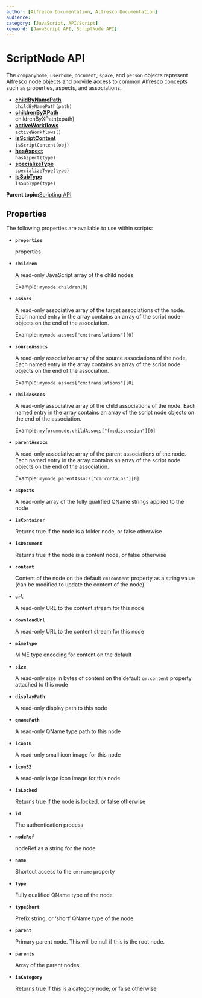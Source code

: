```yaml
---
author: [Alfresco Documentation, Alfresco Documentation]
audience: 
category: [JavaScript, API/Script]
keyword: [JavaScript API, ScriptNode API]
---
```


# ScriptNode API

The `companyhome`, `userhome`, `document`, `space`, and `person` objects represent Alfresco node objects and provide access to common Alfresco concepts such as properties, aspects, and associations.

-   **[childByNamePath](../references/API-JS-childbyNamePath.md)**  
`childByNamePath(path)`
-   **[childrenByXPath](../references/API-JS-childbyXPath.md)**  
childrenByXPath\(xpath\)
-   **[activeWorkflows](../references/API-JS-activeWorkflows.md)**  
`activeWorkflows()`
-   **[isScriptContent](../references/API-JS-isScriptContent.md)**  
`isScriptContent(obj)`
-   **[hasAspect](../references/API-JS-hasAspect.md)**  
`hasAspect(type)`
-   **[specializeType](../references/API-JS-specializeType.md)**  
`specializeType(type)`
-   **[isSubType](../references/API-JS-isSubType.md)**  
`isSubType(type)`

**Parent topic:**[Scripting API](../references/API-JS-Scripting-API.md)

## Properties

The following properties are available to use within scripts:

-   **`properties`**

    properties


-   **`children`**

    A read-only JavaScript array of the child nodes

    Example: `mynode.children[0]`


-   **`assocs`**

    A read-only associative array of the target associations of the node. Each named entry in the array contains an array of the script node objects on the end of the association.

    Example: `mynode.assocs["cm:translations"][0]`


-   **`sourceAssocs`**

    A read-only associative array of the source associations of the node. Each named entry in the array contains an array of the script node objects on the end of the association.

    Example: `mynode.assocs["cm:translations"][0]`


-   **`childAssocs`**

    A read-only associative array of the child associations of the node. Each named entry in the array contains an array of the script node objects on the end of the association.

    Example: `myforumnode.childAssocs["fm:discussion"][0]`


-   **`parentAssocs`**

    A read-only associative array of the parent associations of the node. Each named entry in the array contains an array of the script node objects on the end of the association.

    Example: `mynode.parentAssocs["cm:contains"][0]`


-   **`aspects`**

    A read-only array of the fully qualified QName strings applied to the node


-   **`isContainer`**

    Returns true if the node is a folder node, or false otherwise


-   **`isDocument`**

    Returns true if the node is a content node, or false otherwise


-   **`content`**

    Content of the node on the default `cm:content` property as a string value \(can be modified to update the content of the node\)


-   **`url`**

    A read-only URL to the content stream for this node


-   **`downloadUrl`**

    A read-only URL to the content stream for this node


-   **`mimetype`**

    MIME type encoding for content on the default


-   **`size`**

    A read-only size in bytes of content on the default `cm:content` property attached to this node


-   **`displayPath`**

    A read-only display path to this node


-   **`qnamePath`**

    A read-only QName type path to this node


-   **`icon16`**

    A read-only small icon image for this node


-   **`icon32`**

    A read-only large icon image for this node


-   **`isLocked`**

    Returns true if the node is locked, or false otherwise


-   **`id`**

    The authentication process


-   **`nodeRef`**

    nodeRef as a string for the node


-   **`name`**

    Shortcut access to the `cm:name` property


-   **`type`**

    Fully qualified QName type of the node


-   **`typeShort`**

    Prefix string, or ‘short’ QName type of the node


-   **`parent`**

    Primary parent node. This will be null if this is the root node.


-   **`parents`**

    Array of the parent nodes


-   **`isCategory`**

    Returns true if this is a category node, or false otherwise


